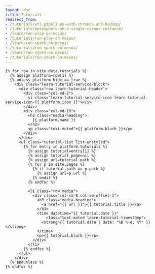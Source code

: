 ```yaml
---
layout: doc
title: Tutorials
redirect_from: 
- /tutorials/etl-pipelines-with-chronos-and-hadoop/ 
- /tutorials/mesosphere-on-a-single-coreos-instance/
- /learn/run-play-on-mesos/
- /tutorials/run-play-on-mesos/
- /learn/run-spark-on-mesos/
- /tutorials/run-spark-on-mesos/
- /learn/run-storm-on-mesos/
- /tutorials/run-storm-on-mesos/
---
```


<div class="body-light">
  <div id="tutorials">

    {% for row in site.data.tutorials %}
      {% assign platform=row[1] %}
      {% unless platform.hide == true %}
        <div class="learn-tutorial-service-block">
          <div class="row learn-tutorial-header">
            <div class="col-md-2">
              <i class="learn-tutorial-service-icon learn-tutorial-service-icon-{{ platform.icon }}"></i>
            </div>
            <div class="col-md-10">
              <h2 class="media-heading">
                {{ platform.name }}
              </h2>
              <p class="text-muted">{{ platform.blurb }}</p>
            </div>
          </div>
          <ul class="tutorial-list list-unstyled">
            {% for entry in platform.tutorials %}
              {% assign tutorial=entry[1] %}
              {% assign tutorial_page=nil %}
              {% assign url=tutorial.path %}
              {% for p in site.pages %}
                {% if tutorial.path == p.path %}
                  {% assign url=p.url %}
                {% endif %}
              {% endfor %}

              <li class="row media">
                <div class="col-sm-8 col-sm-offset-1">
                  <h3 class="media-heading">
                    <a href="{{ url }}">{{ tutorial.title }}</a>
                  </h3>
                  <time datetime="{{ tutorial.date }}"
                      class="text-muted learn-tutorial-timestamp">
                    <strong>{{ tutorial.date | date: "%B %-d, %Y" }}</strong>
                  </time>
                  <p>{{ tutorial.blurb }}</p>
                </div>
              </li>
            {% endfor %}
          </ul>
        </div>
      {% endunless %}
    {% endfor %}
  </div>
</div>
